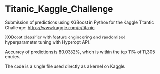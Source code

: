# Titanic_Kaggle_Challenge
Submission of predictions using XGBoost in Python for the Kaggle Titantic Challenge: https://www.kaggle.com/c/titanic

XGBoost classifier with feature engineering and randomised hyperparameter tuning with Hyperopt API.

Accuracy of predictions is 80.0382%, which is within the top 11% of 11,305 entries.

The code is a single file used directly as a kernel on Kaggle.
